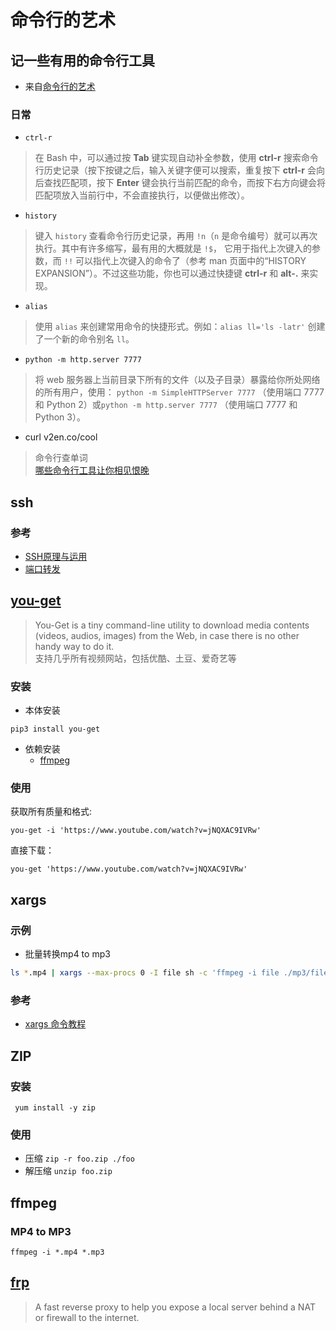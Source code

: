 # 命令行的艺术
## 记一些有用的命令行工具
- 来自[命令行的艺术](https://github.com/jlevy/the-art-of-command-line/blob/master/README-zh.md)

### 日常
- `ctrl-r`
>  在 Bash 中，可以通过按 **Tab** 键实现自动补全参数，使用 **ctrl-r** 搜索命令行历史记录（按下按键之后，输入关键字便可以搜索，重复按下 **ctrl-r** 会向后查找匹配项，按下 **Enter** 键会执行当前匹配的命令，而按下右方向键会将匹配项放入当前行中，不会直接执行，以便做出修改）。

- `history`
>  键入 `history` 查看命令行历史记录，再用 `!n`（`n` 是命令编号）就可以再次执行。其中有许多缩写，最有用的大概就是 `!$`， 它用于指代上次键入的参数，而 `!!` 可以指代上次键入的命令了（参考 man 页面中的“HISTORY EXPANSION”）。不过这些功能，你也可以通过快捷键 **ctrl-r** 和 **alt-.** 来实现。

- `alias`
>  使用 `alias` 来创建常用命令的快捷形式。例如：`alias ll='ls -latr'` 创建了一个新的命令别名 `ll`。
- `python -m http.server 7777`
>  将 web 服务器上当前目录下所有的文件（以及子目录）暴露给你所处网络的所有用户，使用：
`python -m SimpleHTTPServer 7777` （使用端口 7777 和 Python 2）或`python -m http.server 7777` （使用端口 7777 和 Python 3）。

- curl v2en.co/cool
> 命令行查单词   
> [哪些命令行工具让你相见恨晚](https://www.zhihu.com/question/41115077/answer/724683831)

## ssh

### 参考
- [SSH原理与运用](http://www.ruanyifeng.com/blog/2011/12/ssh_remote_login.html)
- [端口转发](http://www.ruanyifeng.com/blog/2011/12/ssh_port_forwarding.html)

## [you-get](https://github.com/soimort/you-get)
> You-Get is a tiny command-line utility to download media contents (videos, audios, images) from the Web, in case there is no other handy way to do it.  
支持几乎所有视频网站，包括优酷、土豆、爱奇艺等

### 安装
- 本体安装
```
pip3 install you-get
```
- 依赖安装
    - [ffmpeg](https://www.jianshu.com/p/2b98e0f87720)

### 使用
获取所有质量和格式:
```
you-get -i 'https://www.youtube.com/watch?v=jNQXAC9IVRw'
```
直接下载：
```
you-get 'https://www.youtube.com/watch?v=jNQXAC9IVRw'
```

## xargs

### 示例
- 批量转换mp4 to mp3
``` bash
ls *.mp4 | xargs --max-procs 0 -I file sh -c 'ffmpeg -i file ./mp3/file.mp3'
```

### 参考
- [xargs 命令教程](http://www.ruanyifeng.com/blog/2019/08/xargs-tutorial.html)

## ZIP

### 安装
` yum install -y zip`
### 使用
- 压缩
`zip -r foo.zip ./foo`
- 解压缩
`unzip foo.zip`
## ffmpeg

### MP4 to MP3
```
ffmpeg -i *.mp4 *.mp3
```

## [frp](https://github.com/fatedier/frp)
> A fast reverse proxy to help you expose a local server behind a NAT or firewall to the internet.


